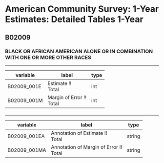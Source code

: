 # American Community Survey: 1-Year Estimates: Detailed Tables 1-Year

## B02009

### BLACK OR AFRICAN AMERICAN ALONE OR IN COMBINATION WITH ONE OR MORE OTHER RACES

___

| variable | label | type |
| ----- | ----- | ----- |
| B02009_001E | Estimate !!<br>Total | int |
| B02009_001M | Margin of Error !!<br>Total | int |
### 

___

| variable | label | type |
| ----- | ----- | ----- |
| B02009_001EA | Annotation of Estimate !!<br>Total | string |
| B02009_001MA | Annotation of Margin of Error !!<br>Total | string |

